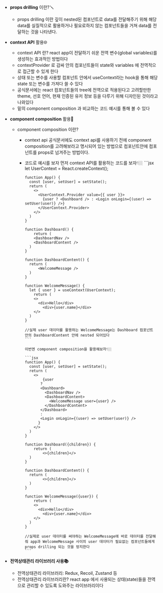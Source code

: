 - **props drilling** 이란?🪛

  - props drilling 이란 깊이 nested된 컴포넌트로 data를 전달해주기 위해 해당 data를 실질적으로 활용하거나 필요로하지 않는 컴포넌트들을 거쳐 data를 전달하는 것을 나타낸다.

- **context API** 활용🌐
  - context API 란?
    react app이 전달하기 쉬운 전역 변수(global variables)를 생성하는 효과적인 방법이다
  - contextProvider 로 감싸 안의 컴포넌트들이 state와 variables 에 전역적으로 접근할 수 있게 한다
  - 상태 또는 변수를 사용할 컴포넌트 안에서 useContext라는 hook을 통해 해당 state 또는 변수를 가져다 쓸 수 있다
  - 공식문서에는 react 컴포넌트들의 tree에 전역으로 적용된다고 고려할만한 theme, 선호 언어, 현재 인증된 유저 정보 등을 다루기 위해 디자인된 것이라고 나와있다
  - 밑의 component composition 과 비교하는 코드 예시를 통해 볼 수 있다
- **component composition** 활용🤝
  - component composition 이란?
    - context api 공식문서에도 context api를 사용하기 전에 component composition를 고려해보라고 명시되어 있는 방법으로 컴포넌트안에 컴포넌트를 props로 넘겨주는 방법이다.
    - 코드로 예시를 보자
      먼저 context API를 활용하는 코드를 보자👇🏼
          ```jsx
          let UserContext = React.createContext();

          function App() {
            const [user, setUser] = setState();
            return (
              <>
                <UserContext.Provider value={{ user }}>
                  {user ? <Dashboard /> : <Login onLogin={(user) => setUser(user)} />}
                </UserContext.Provider>
              </>
            )
          }

          function Dashboard() {
              return (
              <DashboardNav />
              <DashboardContent />
            )
          }

          function DashboardContent() {
            return (
                <WelcomeMessage />
            )
          }

          function WelcomeMessage() {
            let { user } = useContext(UserContext);
              return (
              <>
                <div>Hello</div>
                  <div>{user.name}</div>
              </>
            )
          }

          //실제 user 데이터를 활용하는 WelcomeMessage는 Dashboard 컴포넌트 안의 DashboardContent 안에 nested 되어있다
          ```

          이번엔 component composition을 활용해보자👇🏼

          ```jsx
          function App() {
            const [user, setUser] = setState();
            return (
              <>
                  {user
                 ?
                 <Dashboard>
                   <DashboardNav />
                   <DashboardContent>
                     <WelcomeMessage user={user} />
                   </DashboardContent>
                 </Dashboard>
                 :
                 <Login onLogin={(user) => setUser(user)} />
                }
              </>
            )
          }

          function Dashboard({children}) {
              return (
                  <>{children}</>
            )
          }

          function DashboardContent() {
            return (
                  <>{children}</>
            )
          }

          function WelcomeMessage({user}) {
              return (
              <>
                <div>Hello</div>
                  <div>{user.name}</div>
              </>
            )
          }

          //실제로 user 데이터를 써야하는 WelcomeMessage에 바로 데이터를 전달해줘 app과 WelcomeMessage 사이의 user 데이터가 필요없는 컴포넌트들에게 props drilling 되는 것을 방지한다
          ```
- **전역상태관리 라이브러리 사용📚**
  - 전역상태관리 라이브러리: Redux, Recoil, Zustand 등
  - 전역상태관리 라이브러리란?
    react app 에서 사용되는 상태(state)들을 전역으로 관리할 수 있도록 도와주는 라이브러리이다
